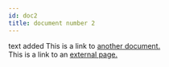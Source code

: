 ```yaml
---
id: doc2
title: document number 2
---
```


text added
This is a link to [another document.](doc3.md)  
This is a link to an [external page.](http://www.example.com)
